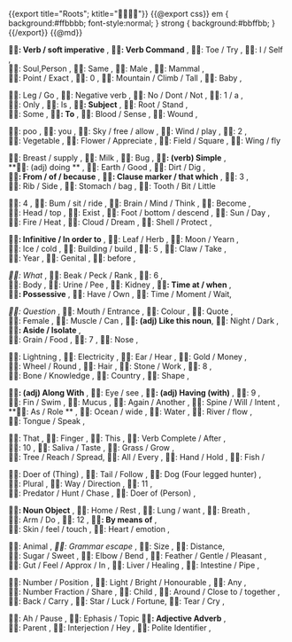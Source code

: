 {{export title="Roots"; ktitle=""}}
{{@export css}}
em {
	background:#ffbbbb;
	font-style:normal;
}
strong {
	background:#bbffbb;
}
{{/export}}
{{@md}}

**: Verb / soft imperative** ,
**: Verb Command** ,
: Toe / Try ,
: I / Self ,    
: Soul,Person ,
: Same ,
: Male ,
: Mammal ,    
: Point / Exact ,
: 0 ,
: Mountain / Climb / Tall ,
: Baby ,

: Leg / Go ,
: Negative verb ,
: No / Dont / Not ,
: 1 / a ,    
: Only ,
: Is ,
**: Subject** ,
: Root / Stand ,    
: Some ,
**: To** ,
: Blood / Sense ,
: Wound ,

: poo ,
: you ,
: Sky / free / allow ,
: Wind / play ,
: 2 ,    
: Vegetable ,
: Flower / Appreciate ,
: Field / Square ,
: Wing / fly

: Breast / supply ,
: Milk ,
: Bug ,
**: (verb) Simple** ,    
**: (adj) doing ** ,
: Earth / Good ,
: Dirt / Dig ,    
**: From / of / because** ,
**: Clause marker / that which** ,
: 3 ,    
: Rib / Side ,
: Stomach / bag ,
: Tooth / Bit / Little

: 4 ,
: Bum / sit / ride ,
: Brain / Mind / Think ,
: Become ,    
: Head / top ,
: Exist ,
: Foot / bottom / descend ,
: Sun / Day ,    
: Fire / Heat ,
: Cloud / Dream ,
: Shell / Protect ,

**: Infinitive / In order to** ,
: Leaf / Herb ,
: Moon / Yearn ,    
: Ice / cold ,
: Building / build ,
: 5 ,
: Claw / Take ,    
: Year ,
: Genital ,
: before ,

*: What* ,
: Beak / Peck / Rank ,
: 6 ,    
: Body ,
: Urine / Pee ,
: Kidney ,
**: Time at / when** ,    
**: Possessive** ,
: Have / Own ,
: Time / Moment / Wait,

*: Question* ,
: Mouth / Entrance ,
: Colour ,
: Quote ,    
: Female ,
: Muscle / Can ,
**: (adj) Like this noun**,
: Night / Dark ,
**: Aside / Isolate** ,    
: Grain / Food ,
: 7 ,
: Nose ,

: Lightning ,
: Electricity ,
: Ear / Hear ,
: Gold / Money ,    
: Wheel / Round ,
: Hair ,
: Stone / Work ,
: 8 ,    
: Bone / Knowledge ,
: Country ,
: Shape ,

**: (adj) Along With** ,
: Eye / see ,
**: (adj) Having (with)** ,
: 9 ,    
: Fin / Swim ,
: Mucus ,
: Again / Another     ,
: Spine / Will / Intent ,    
**: As / Role ** ,
: Ocean / wide ,
: Water ,
: River / flow  ,    
: Tongue / Speak ,

: That ,
: Finger ,
: This ,
: Verb Complete / After ,    
: 10 ,
: Saliva / Taste ,
: Grass / Grow ,    
: Tree / Reach / Spread,
: All / Every ,
: Hand / Hold ,
: Fish /

: Doer of (Thing) ,
: Tail / Follow ,
: Dog (Four legged hunter) ,    
: Plural ,
: Way / Direction ,
: 11 ,    
: Predator / Hunt / Chase ,
: Doer of (Person) ,

**: Noun Object** ,
: Home / Rest ,
: Lung / want ,
: Breath ,    
: Arm / Do ,
: 12 ,
**: By means of** ,    
: Skin / feel / touch ,
: Heart / emotion ,

: Animal ,
*: Grammar escape* ,
: Size ,
: Distance,   
: Sugar / Sweet ,
: Elbow / Bend ,
: Feather / Gentle / Pleasant ,    
: Gut / Feel / Approx / In ,
: Liver / Healing ,
: Intestine / Pipe ,

: Number / Position ,
: Light / Bright / Honourable ,
: Any ,    
: Number Fraction / Share ,
: Child ,
: Around / Close to / together ,    
: Back / Carry ,
: Star / Luck / Fortune,
: Tear / Cry ,

: Ah / Pause ,
: Ephasis / Topic
**: Adjective Adverb** ,    
: Parent ,
: Interjection / Hey ,
: Polite Identifier ,
